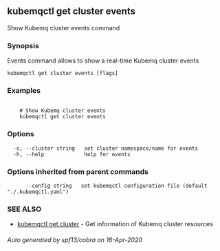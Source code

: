 ## kubemqctl get cluster events

Show Kubemq cluster events command

### Synopsis

Events command allows to show a real-time Kubemq cluster events

```
kubemqctl get cluster events [flags]
```

### Examples

```

 	# Show Kubemq cluster events
	kubemqctl get cluster events

```

### Options

```
  -c, --cluster string   set cluster namespace/name for events
  -h, --help             help for events
```

### Options inherited from parent commands

```
      --config string   set kubemqctl configuration file (default "./.kubemqctl.yaml")
```

### SEE ALSO

* [kubemqctl get cluster](kubemqctl_get_cluster.md)	 - Get information of Kubemq cluster resources

###### Auto generated by spf13/cobra on 16-Apr-2020
